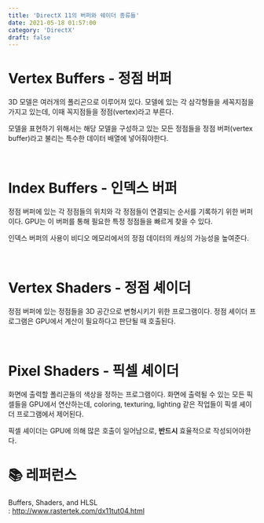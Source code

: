 ```yaml
---
title: 'DirectX 11의 버퍼와 쉐이더 종류들'
date: 2021-05-18 01:57:00
category: 'DirectX'
draft: false
---
```


# <b> Vertex Buffers - 정점 버퍼 </b>
3D 모델은 여러개의 폴리곤으로 이루어져 있다. 모델에 있는 각 삼각형들을  세꼭지점을 가지고 있는데, 이때 꼭지점들을 정점(vertex)라고 부른다.

모델을 표현하기 위해서는 해당 모델을 구성하고 있는 모든 정점들을 정점 버퍼(vertex buffer)라고 불리는 특수한 데이터 배열에 넣어줘야한다.

<br>

# <b> Index Buffers - 인덱스 버퍼 </b>
정점 버퍼에 있는 각 정점들의 위치와 각 정점들이 연결되는 순서를 기록하기 위한 버퍼이다. GPU는 이 버퍼를 통해 필요한 특정 정점들을 빠르게 찾을 수 있다.

인덱스 버퍼의 사용이 비디오 메모리에서의 정점 데이터의 캐싱의 가능성을 높여준다.

<br>

# <b> Vertex Shaders - 정점 셰이더 </b>
정점 버퍼에 있는 정점들을 3D 공간으로 변형시키기 위한 프로그램이다.
정점 셰이더 프로그램은 GPU에서 계산이 필요하다고 판단될 때 호출된다.

<br>

# <b> Pixel Shaders - 픽셀 셰이더 </b>
화면에 출력할 폴리곤들의 색상을 정하는 프로그램이다.
화면에 출력될 수 있는 모든 픽셀들을 GPU에서 연산하는데, coloring, texturing, lighting 같은 작업들이 픽셀 셰이더 프로그램에서 제어된다.

픽셀 셰이더는 GPU에 의해 많은 호출이 일어남으로, <b>반드시</b> 효율적으로 작성되어야한다.

# 📚 <b> 레퍼런스 </b>
 Buffers, Shaders, and HLSL <br>: http://www.rastertek.com/dx11tut04.html




